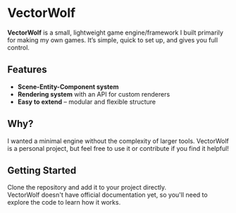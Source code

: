 # VectorWolf

**VectorWolf** is a small, lightweight game engine/framework I built primarily for making my own games. It’s simple, quick to set up, and gives you full control.

## Features

- **Scene-Entity-Component system**  
- **Rendering system** with an API for custom renderers  
- **Easy to extend** – modular and flexible structure

## Why?

I wanted a minimal engine without the complexity of larger tools. VectorWolf is a personal project, but feel free to use it or contribute if you find it helpful!

## Getting Started

Clone the repository and add it to your project directly.  
VectorWolf doesn't have official documentation yet, so you'll need to explore the code to learn how it works.